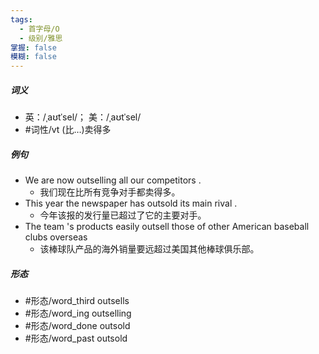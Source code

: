 ```yaml
---
tags:
  - 首字母/O
  - 级别/雅思
掌握: false
模糊: false
---
```

##### 词义
- 英：/ˌaʊtˈsel/； 美：/ˌaʊtˈsel/
- #词性/vt  (比…)卖得多
##### 例句
- We are now outselling all our competitors .
	- 我们现在比所有竞争对手都卖得多。
- This year the newspaper has outsold its main rival .
	- 今年该报的发行量已超过了它的主要对手。
- The team 's products easily outsell those of other American baseball clubs overseas
	- 该棒球队产品的海外销量要远超过美国其他棒球俱乐部。
##### 形态
- #形态/word_third outsells
- #形态/word_ing outselling
- #形态/word_done outsold
- #形态/word_past outsold
